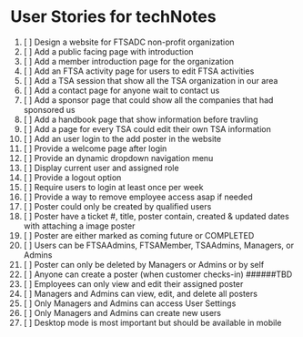 # User Stories for techNotes

1. [ ] Design a website for FTSADC non-profit organization 
2. [ ] Add a public facing page with introduction  
3. [ ] Add a member introduction page for the organization
4. [ ] Add an FTSA activity page for users to edit FTSA activities
5. [ ] Add a TSA session that show all the TSA organization in our area
6. [ ] Add a contact page for anyone wait to contact us
7. [ ] Add a sponsor page that could show all the companies that had sponsored us
8. [ ] Add a handbook page that show information before travling
9. [ ] Add a page for every TSA could edit their own TSA information
8. [ ] Add an user login to the add poster in the website
9. [ ] Provide a welcome page after login 
10. [ ] Provide an dynamic dropdown navigation menu
11. [ ] Display current user and assigned role 
12. [ ] Provide a logout option 
13. [ ] Require users to login at least once per week
14. [ ] Provide a way to remove employee access asap if needed 
15. [ ] Poster could only be created by qualified users 
16. [ ] Poster have a ticket #, title, poster contain, created & updated dates with attaching a image poster
17. [ ] Poster are either marked as coming future or COMPLETED 
18. [ ] Users can be FTSAAdmins, FTSAMember, TSAAdmins, Managers, or Admins 
19. [ ] Poster can only be deleted by Managers or Admins or by self
20. [ ] Anyone can create a poster (when customer checks-in) ######TBD
21. [ ] Employees can only view and edit their assigned poster  
22. [ ] Managers and Admins can view, edit, and delete all posters 
23. [ ] Only Managers and Admins can access User Settings 
24. [ ] Only Managers and Admins can create new users 
25. [ ] Desktop mode is most important but should be available in mobile 